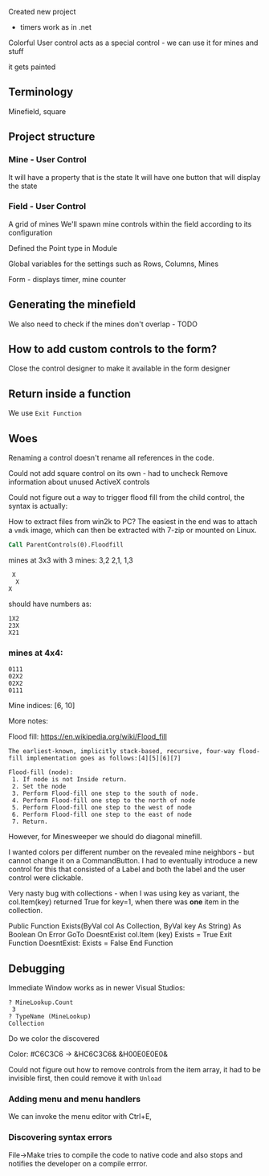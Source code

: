 Created new project
- timers work as in .net

Colorful User control acts as a special control - we can use it for mines and stuff

it gets painted

## Terminology

Minefield, square

## Project structure

### Mine - User Control
It will have a property that is the state
It will have one button that will display the state

### Field - User Control
A grid of mines
We'll spawn mine controls within the field according to its configuration

Defined the Point type in Module

Global variables for the settings such as Rows, Columns, Mines

Form - displays timer, mine counter

## Generating the minefield
We also need to check if the mines don't overlap - TODO



## How to add custom controls to the form?
Close the control designer to make it available in the form designer

## Return inside a function
We use `Exit Function`

## Woes
Renaming a control doesn't rename all references in the code. 

Could not add square control on its own - had to uncheck Remove information about unused ActiveX controls

Could not figure out a way to trigger flood fill from the child control, the syntax is actually:

How to extract files from win2k to PC? The easiest in the end was to attach a `vmdk` image, which can then be extracted with 7-zip or mounted on Linux. 

```vb
Call ParentControls(0).Floodfill
```

mines at 3x3 with 3 mines: 3,2 2,1, 1,3
```
 X 
  X
X  
```

should have numbers as:

```
1X2
23X
X21
```

### mines at 4x4:


```
0111
02X2
02X2
0111
```

Mine indices: [6, 10]

More notes:

Flood fill:
https://en.wikipedia.org/wiki/Flood_fill

```
The earliest-known, implicitly stack-based, recursive, four-way flood-fill implementation goes as follows:[4][5][6][7]

Flood-fill (node):
 1. If node is not Inside return.
 2. Set the node
 3. Perform Flood-fill one step to the south of node.
 4. Perform Flood-fill one step to the north of node
 5. Perform Flood-fill one step to the west of node
 6. Perform Flood-fill one step to the east of node
 7. Return.

```

However, for Minesweeper we should do diagonal minefill.

I wanted colors per different number on the revealed mine neighbors - but cannot change it on a CommandButton. I had to eventually introduce a new control for this that consisted of a Label and both the label and the user control were clickable.

Very nasty bug with collections - when I was using key as variant, the col.Item(key) 
returned True for key=1, when there was **one** item in the collection.

Public Function Exists(ByVal col As Collection, ByVal key As String) As Boolean
    On Error GoTo DoesntExist
    col.Item (key)
    Exists = True
    Exit Function
DoesntExist:
    Exists = False
End Function

## Debugging

Immediate Window works as in newer Visual Studios:

```
? MineLookup.Count
 3 
? TypeName (MineLookup)
Collection
```

Do we color the discovered 

Color:
#C6C3C6 -> &HC6C3C6&
&H00E0E0E0&

Could not figure out how to remove controls from the item array, it had to be invisible first, then could remove it with `Unload`

### Adding menu and menu handlers

We can invoke the menu editor with Ctrl+E, 

### Discovering syntax errors
File->Make tries to compile the code to native code and also stops and notifies the developer on a compile errror.